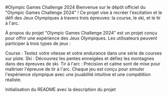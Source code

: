 #Olympic Games Challenge 2024
Bienvenue sur le dépôt officiel du "Olympic Games Challenge 2024" ! Ce projet vise à recréer l'excitation et le défi des Jeux Olympiques à travers trois épreuves: la course, le ski, et le tir à l'arc.

À propos du projet
"Olympic Games Challenge 2024" est un projet conçu pour offrir une expérience des Jeux Olympiques. Les utilisateurs peuvent participer à trois types de jeux :

Course : Testez votre vitesse et votre endurance dans une série de courses sur piste.
Ski : Découvrez les pentes enneigées et défiez les montagnes dans des épreuves de ski.
Tir à l'arc : Précision et calme sont de mise pour maîtriser l'épreuve de tir à l'arc.
Chaque jeu est conçu pour simuler l'expérience olympique avec une jouabilité intuitive et une compétition réaliste.









Initialisation du README avec la description du projet
